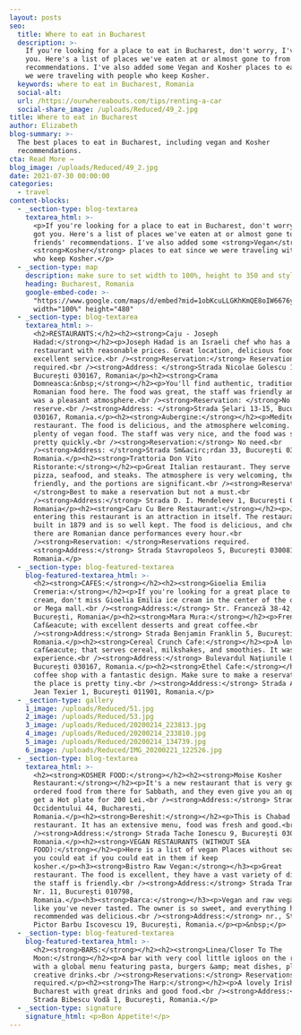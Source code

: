 ```yaml
---
layout: posts
seo:
  title: Where to eat in Bucharest
  description: >-
    If you're looking for a place to eat in Bucharest, don't worry, I've got
    you. Here's a list of places we've eaten at or almost gone to from friends'
    recommendations. I've also added some Vegan and Kosher places to eat since
    we were traveling with people who keep Kosher.
  keywords: where to eat in Bucharest, Romania
  social-alt:
  url: /https://ourwhereabouts.com/tips/renting-a-car
  social-share_image: /uploads/Reduced/49_2.jpg
title: Where to eat in Bucharest
author: Elizabeth
blog-summary: >-
  The best places to eat in Bucharest, including vegan and Kosher
  recommendations.
cta: Read More →
blog_image: /uploads/Reduced/49_2.jpg
date: 2021-07-30 00:00:00
categories:
  - travel
content-blocks:
  - _section-type: blog-textarea
    textarea_html: >-
      <p>If you're looking for a place to eat in Bucharest, don't worry, I've
      got you. Here's a list of places we've eaten at or almost gone to from
      friends' recommendations. I've also added some <strong>Vegan</strong> and
      <strong>Kosher</strong> places to eat since we were traveling with people
      who keep Kosher.</p>
  - _section-type: map
    description: make sure to set width to 100%, height to 350 and style to border 2
    heading: Bucharest, Romania
    google-embed-code: >-
      "https://www.google.com/maps/d/embed?mid=1obKcuLLGKhKmQE8oIW6676yCErTBEgYU&ehbc=2E312F"
      width="100%" height="480"
  - _section-type: blog-textarea
    textarea_html: >-
      <h2>RESTAURANTS:</h2><h2><strong>Caju - Joseph
      Hadad:</strong></h2><p>Joseph Hadad is an Israeli chef who has a
      restaurant with reasonable prices. Great location, delicious food, and
      excellent service.<br /><strong>Reservation:</strong> Reservations
      required.<br /><strong>Address: </strong>Strada Nicolae Golescu 16,
      București 030167, Romania</p><h2><strong>Crama
      Domneasca:&nbsp;</strong></h2><p>You'll find authentic, traditional
      Romanian food here. The food was great, the staff was friendly and there
      was a pleasant atmosphere.<br /><strong>Reservation: </strong>No need to
      reserve.<br /><strong>Address: </strong>Strada Șelari 13-15, București
      030167, Romania.</p><h2><strong>Aubergine:</strong></h2><p>Mediterranean
      restaurant. The food is delicious, and the atmosphere welcoming. They have
      plenty of vegan food. The staff was very nice, and the food was served
      pretty quickly.<br /><strong>Reservation:</strong> No need.<br
      /><strong>Address: </strong>Strada Sm&acirc;rdan 33, București 030073,
      Romania.</p><h2><strong>Trattoria Don Vito
      Ristorante:</strong></h2><p>Great Italian restaurant. They serve pasta,
      pizza, seafood, and steaks. The atmosphere is very welcoming, the staff is
      friendly, and the portions are significant.<br /><strong>Reservation:
      </strong>Best to make a reservation but not a must.<br
      /><strong>Address:</strong> Strada D. I. Mendeleev 1, București 030167,
      Romania</p><h2><strong>Caru Cu Bere Restaurant:</strong></h2><p>Just
      entering this restaurant is an attraction in itself. The restaurant was
      built in 1879 and is so well kept. The food is delicious, and cheap, and
      there are Romanian dance performances every hour.<br
      /><strong>Reservation: </strong>Reservations required.
      <strong>Address:</strong> Strada Stavropoleos 5, București 030081,
      Romania.</p>
  - _section-type: blog-featured-textarea
    blog-featured-textarea_html: >-
      <h2><strong>CAFES:</strong></h2><h2><strong>Gioelia Emilia
      Cremeria:</strong></h2><p>If you're looking for a great place to get ice
      cream, don't miss Gioelia Emilia ice cream in the center of the old town
      or Mega mall.<br /><strong>Address:</strong> Str. Franceză 38-42,
      București, Romania</p><h2><strong>Mara Mura:</strong></h2><p>French
      Caf&eacute; with excellent desserts and great coffee.<br
      /><strong>Address:</strong> Strada Benjamin Franklin 5, București 010288,
      Romania.</p><h2><strong>Cereal Crunch Cafe:</strong></h2><p>A lovely
      caf&eacute; that serves cereal, milkshakes, and smoothies. It was a unique
      experience.<br /><strong>Address:</strong> Bulevardul Națiunile Unite 3,
      București 030167, Romania.</p><h2><strong>Ethel Cafe:</strong></h2><p>Cute
      coffee shop with a fantastic design. Make sure to make a reservation since
      the place is pretty tiny.<br /><strong>Address:</strong> Strada Aviator
      Jean Texier 1, București 011901, Romania.</p>
  - _section-type: gallery
    1_image: /uploads/Reduced/51.jpg
    2_image: /uploads/Reduced/53.jpg
    3_image: /uploads/Reduced/20200214_223813.jpg
    4_image: /uploads/Reduced/20200214_233810.jpg
    5_image: /uploads/Reduced/20200214_134739.jpg
    6_image: /uploads/Reduced/IMG_20200221_122526.jpg
  - _section-type: blog-textarea
    textarea_html: >-
      <h2><strong>KOSHER FOOD:</strong></h2><h2><strong>Moise Kosher
      Restaurant:</strong></h2><p>It's a new restaurant that is very good. We
      ordered food from there for Sabbath, and they even give you an option to
      get a Hot plate for 200 Lei.<br /><strong>Address:</strong> Strada
      Occidentului 44, Bucharesti,
      Romania.</p><h2><strong>Bereshit:</strong></h2><p>This is Chabad's
      restaurant. It has an extensive menu, food was fresh and good.<br
      /><strong>Address:</strong> Strada Tache Ionescu 9, București 030167,
      Romania.</p><h2><strong>VEGAN RESTAURANTS (WITHOUT SEA
      FOOD):</strong></h2><p>Here is a list of vegan Places without seafood that
      you could eat if you could eat in them if keep
      kosher.​</p><h3><strong>Bistro Raw Vegan:</strong></h3><p>Great
      restaurant. The food is excellent, they have a vast variety of dishes, and
      the staff is friendly.<br /><strong>Address:</strong> Strada Transilvaniei
      Nr. 11, București 010798,
      Romania.</p><h3><strong>Barca:</strong></h3><p>Vegan and raw vegan food
      like you've never tasted. The owner is so sweet, and everything he
      recommended was delicious.<br /><strong>Address:</strong> nr., Strada
      Pictor Barbu Iscovescu 19, București, Romania.</p><p>&nbsp;</p>
  - _section-type: blog-featured-textarea
    blog-featured-textarea_html: >-
      <h2><strong>BARS:</strong></h2><h2><strong>Linea/Closer To The
      Moon:</strong></h2><p>A bar with very cool little igloos on the rooftop
      with a global menu featuring pasta, burgers &amp; meat dishes, plus
      creative drinks.<br /><strong>Reservations:</strong> Reservations are
      required.</p><h2><strong>The Harp:</strong></h2><p>A lovely Irish pub in
      Bucharest with great drinks and good food.<br /><strong>Address:</strong>
      Strada Bibescu Vodă 1, București, Romania.</p>
  - _section-type: signature
    signature_html: <p>Bon Appetite!</p>
---
```

